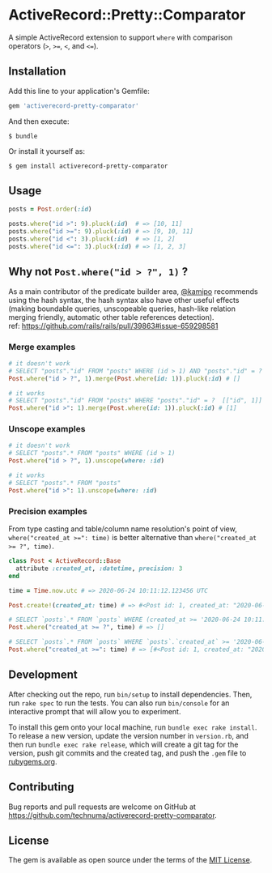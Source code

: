 # ActiveRecord::Pretty::Comparator

A simple ActiveRecord extension to support `where` with comparison operators (`>`, `>=`, `<`, and `<=`).

## Installation

Add this line to your application's Gemfile:

```ruby
gem 'activerecord-pretty-comparator'
```

And then execute:

    $ bundle

Or install it yourself as:

    $ gem install activerecord-pretty-comparator


## Usage
```ruby
posts = Post.order(:id)

posts.where("id >": 9).pluck(:id)  # => [10, 11]
posts.where("id >=": 9).pluck(:id) # => [9, 10, 11]
posts.where("id <": 3).pluck(:id)  # => [1, 2]
posts.where("id <=": 3).pluck(:id) # => [1, 2, 3]
```

## Why not `Post.where("id > ?", 1)` ?

As a main contributor of the predicate builder area, [@kamipo](https://github.com/kamipo) recommends
using the hash syntax, the hash syntax also have other useful
effects (making boundable queries, unscopeable queries, hash-like
relation merging friendly, automatic other table references detection).  
ref: https://github.com/rails/rails/pull/39863#issue-659298581

### Merge examples
```ruby
# it doesn't work
# SELECT "posts"."id" FROM "posts" WHERE (id > 1) AND "posts"."id" = ?  [["id", 1]]
Post.where("id > ?", 1).merge(Post.where(id: 1)).pluck(:id) # []

# it works
# SELECT "posts"."id" FROM "posts" WHERE "posts"."id" = ?  [["id", 1]]
Post.where("id >": 1).merge(Post.where(id: 1)).pluck(:id) # [1]
```

### Unscope examples
```ruby
# it doesn't work
# SELECT "posts".* FROM "posts" WHERE (id > 1)
Post.where("id > ?", 1).unscope(where: :id)

# it works
# SELECT "posts".* FROM "posts"
Post.where("id >": 1).unscope(where: :id)
```

### Precision examples
From type casting and table/column name resolution's point of view,
`where("created_at >=": time)` is better alternative than `where("created_at >= ?", time)`.

```ruby
class Post < ActiveRecord::Base
  attribute :created_at, :datetime, precision: 3
end

time = Time.now.utc # => 2020-06-24 10:11:12.123456 UTC

Post.create!(created_at: time) # => #<Post id: 1, created_at: "2020-06-24 10:11:12.123000">

# SELECT `posts`.* FROM `posts` WHERE (created_at >= '2020-06-24 10:11:12.123456')
Post.where("created_at >= ?", time) # => []

# SELECT `posts`.* FROM `posts` WHERE `posts`.`created_at` >= '2020-06-24 10:11:12.123000'
Post.where("created_at >=": time) # => [#<Post id: 1, created_at: "2020-06-24 10:11:12.123000">]
```

## Development

After checking out the repo, run `bin/setup` to install dependencies. Then, run `rake spec` to run the tests. You can also run `bin/console` for an interactive prompt that will allow you to experiment.

To install this gem onto your local machine, run `bundle exec rake install`. To release a new version, update the version number in `version.rb`, and then run `bundle exec rake release`, which will create a git tag for the version, push git commits and the created tag, and push the `.gem` file to [rubygems.org](https://rubygems.org).

## Contributing

Bug reports and pull requests are welcome on GitHub at https://github.com/technuma/activerecord-pretty-comparator.

## License

The gem is available as open source under the terms of the [MIT License](https://opensource.org/licenses/MIT).
